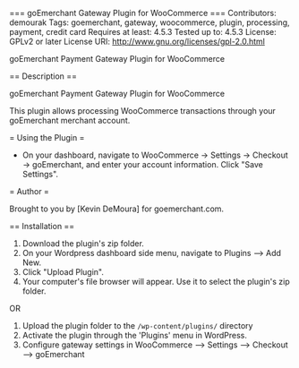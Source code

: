 === goEmerchant Gateway Plugin for WooCommerce ===
Contributors: demourak
Tags: goemerchant, gateway, woocommerce, plugin, processing, payment, credit card
Requires at least: 4.5.3
Tested up to: 4.5.3
License: GPLv2 or later
License URI: http://www.gnu.org/licenses/gpl-2.0.html

goEmerchant Payment Gateway Plugin for WooCommerce

== Description ==

goEmerchant Payment Gateway Plugin for WooCommerce

This plugin allows processing WooCommerce transactions through your goEmerchant merchant account.

= Using the Plugin =

* On your dashboard, navigate to WooCommerce -> Settings -> Checkout -> goEmerchant, and enter your account information. Click "Save Settings".

= Author =

Brought to you by [Kevin DeMoura] for goemerchant.com.

== Installation ==
1. Download the plugin's zip folder. 
2. On your Wordpress dashboard side menu, navigate to Plugins --> Add New.
3. Click "Upload Plugin".
4. Your computer's file browser will appear. Use it to select the plugin's zip folder.

OR

1. Upload the plugin folder to the `/wp-content/plugins/` directory
2. Activate the plugin through the 'Plugins' menu in WordPress.
3. Configure gateway settings in WooCommerce --> Settings --> Checkout --> goEmerchant
